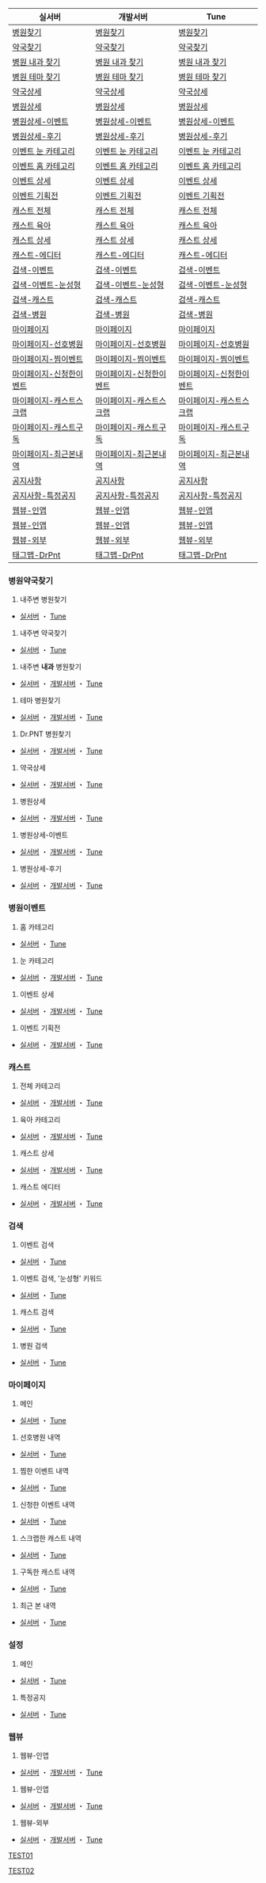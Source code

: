 실서버 | 개발서버 | Tune
------- | -------- | --------
 [병원찾기](goodoc://nearmap/hospitals) | [병원찾기](goodoc://nearmap/hospitals) |  [병원찾기](https://atk-5.tlnk.io/serve?action=click&publisher_id=359525&site_id=139377&ref_id=%{imp_id}&ios_ifa=%{ios_ifa}&google_aid=%{google_aid}&sub_adgroup=%{sub_adgroup}&sub_ad=%{sub_ad}&invoke_url=goodoc%3A%2F%2Fnearmap%2Fhospitals&site_id_android=139343)
 [약국찾기](goodoc://nearmap/pharmacys) |  [약국찾기](goodoc://nearmap/pharmacys) |  [약국찾기](https://atk-5.tlnk.io/serve?action=click&publisher_id=359525&site_id=139377&ref_id=%{imp_id}&ios_ifa=%{ios_ifa}&google_aid=%{google_aid}&sub_adgroup=%{sub_adgroup}&sub_ad=%{sub_ad}&invoke_url=goodoc%3A%2F%2Fnearmap%2Fpharmacys&site_id_android=139343)
 [병원 내과 찾기](goodoc://nearmap/hospitals?departmentid=7) |  [병원 내과 찾기](goodoc://nearmap/hospitals?departmentid=7) |  [병원 내과 찾기](https://atk-5.tlnk.io/serve?action=click&publisher_id=359525&site_id=139377&ref_id=%{imp_id}&ios_ifa=%{ios_ifa}&google_aid=%{google_aid}&sub_adgroup=%{sub_adgroup}&sub_ad=%{sub_ad}&invoke_url=goodoc%3A%2F%2Fnearmap%2Fhospitals%3Fdepartmentid%3D7&site_id_android=139343)
 [병원 테마 찾기](goodoc://nearmap/hospitals?themeid=276) |  [병원 테마 찾기](goodoc://nearmap/hospitals?themeid=276) |  [병원 테마 찾기](https://atk-5.tlnk.io/serve?action=click&publisher_id=359525&site_id=139377&ref_id=%{imp_id}&ios_ifa=%{ios_ifa}&google_aid=%{google_aid}&sub_adgroup=%{sub_adgroup}&sub_ad=%{sub_ad}&invoke_url=goodoc%3A%2F%2Fnearmap%2Fhospitals%3Fthemeid%3D276&site_id_android=139343)
 [약국상세](goodoc://pharmacys/185364) |  [약국상세](goodoc://pharmacys/185364) |  [약국상세](https://atk-5.tlnk.io/serve?action=click&publisher_id=359525&site_id=139377&ref_id=%{imp_id}&ios_ifa=%{ios_ifa}&google_aid=%{google_aid}&sub_adgroup=%{sub_adgroup}&sub_ad=%{sub_ad}&invoke_url=goodoc%3A%2F%2Fpharmacys%2F185364&site_id_android=139343)
 [병원상세](goodoc://hospitals/34514) |  [병원상세](goodoc://hospitals/34514) |  [병원상세](https://atk-5.tlnk.io/serve?action=click&publisher_id=359525&site_id=139377&ref_id=%{imp_id}&ios_ifa=%{ios_ifa}&google_aid=%{google_aid}&sub_adgroup=%{sub_adgroup}&sub_ad=%{sub_ad}&invoke_url=goodoc%3A%2F%2Fhospitals%2F34514&site_id_android=139343)
 [병원상세-이벤트](goodoc://hospitals/164529?tab=event) |  [병원상세-이벤트](goodoc://hospitals/85108?tab=event) |  [병원상세-이벤트](https://atk-5.tlnk.io/serve?action=click&publisher_id=359525&site_id=139377&ref_id=%{imp_id}&ios_ifa=%{ios_ifa}&google_aid=%{google_aid}&sub_adgroup=%{sub_adgroup}&sub_ad=%{sub_ad}&invoke_url=goodoc%3A%2F%2Fhospitals%2F85108%3Ftab%3Devent&site_id_android=139343)
 [병원상세-후기](goodoc://hospitals/34514?tab=review) |  [병원상세-후기](goodoc://hospitals/85108?tab=review) |  [병원상세-후기](https://atk-5.tlnk.io/serve?action=click&publisher_id=359525&site_id=139377&ref_id=%{imp_id}&ios_ifa=%{ios_ifa}&google_aid=%{google_aid}&sub_adgroup=%{sub_adgroup}&sub_ad=%{sub_ad}&invoke_url=goodoc%3A%2F%2Fhospitals%2F85108%3Ftab%3Dreview&site_id_android=139343)
 [이벤트 눈 카테고리](goodoc://events?categoryid=76) |  [이벤트 눈 카테고리](goodoc://events?categoryid=76) |  [이벤트 눈 카테고리](https://atk-5.tlnk.io/serve?action=click&publisher_id=359525&site_id=139377&ref_id=%{imp_id}&ios_ifa=%{ios_ifa}&google_aid=%{google_aid}&sub_adgroup=%{sub_adgroup}&sub_ad=%{sub_ad}&invoke_url=goodoc%3A%2F%2Fevents%3Fcategoryid%3D76&site_id_android=139343)
 [이벤트 홈 카테고리](goodoc://events?categoryid=85) |  [이벤트 홈 카테고리](goodoc://events?categoryid=85) |  [이벤트 홈 카테고리](https://atk-5.tlnk.io/serve?action=click&publisher_id=359525&site_id=139377&ref_id=%{imp_id}&ios_ifa=%{ios_ifa}&google_aid=%{google_aid}&sub_adgroup=%{sub_adgroup}&sub_ad=%{sub_ad}&invoke_url=goodoc%3A%2F%2Fevents%3Fcategoryid%3D75&site_id_android=139343)
 [이벤트 상세](goodoc://events/2932) |  [이벤트 상세](goodoc://events/2932) |  [이벤트 상세](https://atk-5.tlnk.io/serve?action=click&publisher_id=359525&site_id=139377&ref_id=%{imp_id}&ios_ifa=%{ios_ifa}&google_aid=%{google_aid}&sub_adgroup=%{sub_adgroup}&sub_ad=%{sub_ad}&invoke_url=goodoc%3A%2F%2Fevents%2F2932&site_id_android=139343)
 [이벤트 기획전](goodoc://events/packages/27) |  [이벤트 기획전](goodoc://events/packages/27) |  [이벤트 기획전](https://atk-5.tlnk.io/serve?action=click&publisher_id=359525&site_id=139377&ref_id=%{imp_id}&ios_ifa=%{ios_ifa}&google_aid=%{google_aid}&sub_adgroup=%{sub_adgroup}&sub_ad=%{sub_ad}&invoke_url=goodoc%3A%2F%2Fevents%2Fpackages%2F27&site_id_android=139343)
 [캐스트 전체](goodoc://casts?categoryid=0) |  [캐스트 전체](goodoc://casts?categoryid=0) |  [캐스트 전체](https://atk-5.tlnk.io/serve?action=click&publisher_id=359525&site_id=139377&ref_id=%{imp_id}&ios_ifa=%{ios_ifa}&google_aid=%{google_aid}&sub_adgroup=%{sub_adgroup}&sub_ad=%{sub_ad}&invoke_url=goodoc%3A%2F%2Fcasts%3Fcategoryid%3D0&site_id_android=139343)
 [캐스트 육아](goodoc://casts?categoryid=8) |  [캐스트 육아](goodoc://casts?categoryid=8) |  [캐스트 육아](https://atk-5.tlnk.io/serve?action=click&publisher_id=359525&site_id=139377&ref_id=%{imp_id}&ios_ifa=%{ios_ifa}&google_aid=%{google_aid}&sub_adgroup=%{sub_adgroup}&sub_ad=%{sub_ad}&invoke_url=goodoc%3A%2F%2Fcasts%3Fcategoryid%3D8&site_id_android=139343)
 [캐스트 상세](goodoc://casts/1850) |  [캐스트 상세](goodoc://casts/1786) |  [캐스트 상세](https://atk-5.tlnk.io/serve?action=click&publisher_id=359525&site_id=139377&ref_id=%{imp_id}&ios_ifa=%{ios_ifa}&google_aid=%{google_aid}&sub_adgroup=%{sub_adgroup}&sub_ad=%{sub_ad}&invoke_url=goodoc%3A%2F%2Fcasts%2F1786&site_id_android=139343)
 [캐스트-에디터](goodoc://editor/122) |  [캐스트-에디터](goodoc://editor/122) |  [캐스트-에디터](https://atk-5.tlnk.io/serve?action=click&publisher_id=359525&site_id=139377&invoke_url=goodoc%3A%2F%2Feditor%2F122&site_id_android=139343)
 [검색-이벤트](goodoc://search/events) |  [검색-이벤트](goodoc://search/events) |  [검색-이벤트](https://atk-5.tlnk.io/serve?action=click&publisher_id=359525&site_id=139377&ref_id=%{imp_id}&ios_ifa=%{ios_ifa}&google_aid=%{google_aid}&sub_adgroup=%{sub_adgroup}&sub_ad=%{sub_ad}&invoke_url=goodoc%3A%2F%2Fsearch%2Fevents&site_id_android=139343)
 [검색-이벤트-눈성형](goodoc://search/events?keyword=눈성형) |  [검색-이벤트-눈성형](goodoc://search/events?keyword=눈성형) |  [검색-이벤트-눈성형](https://atk-5.tlnk.io/serve?action=click&publisher_id=359525&site_id=139377&ref_id=%{imp_id}&ios_ifa=%{ios_ifa}&google_aid=%{google_aid}&sub_adgroup=%{sub_adgroup}&sub_ad=%{sub_ad}&invoke_url=goodoc%3A%2F%2Fsearch%2Fevents%3Fkeyword%3D%EB%88%88%EC%84%B1%ED%98%95&site_id_android=139343)
 [검색-캐스트](goodoc://search/casts) |  [검색-캐스트](goodoc://search/casts) |  [검색-캐스트](https://atk-5.tlnk.io/serve?action=click&publisher_id=359525&site_id=139377&ref_id=%{imp_id}&ios_ifa=%{ios_ifa}&google_aid=%{google_aid}&sub_adgroup=%{sub_adgroup}&sub_ad=%{sub_ad}&invoke_url=goodoc%3A%2F%2Fsearch%2Fcasts&site_id_android=139343)
 [검색-병원](goodoc://search/hospitals) |  [검색-병원](goodoc://search/hospitals) |  [검색-병원](https://atk-5.tlnk.io/serve?action=click&publisher_id=359525&site_id=139377&ref_id=%{imp_id}&ios_ifa=%{ios_ifa}&google_aid=%{google_aid}&sub_adgroup=%{sub_adgroup}&sub_ad=%{sub_ad}&invoke_url=goodoc%3A%2F%2Fsearch%2Fhospitals&site_id_android=139343)
 [마이페이지](goodoc://mypage) |  [마이페이지](goodoc://mypage) |  [마이페이지](https://atk-5.tlnk.io/serve?action=click&publisher_id=359525&site_id=139377&ref_id=%{imp_id}&ios_ifa=%{ios_ifa}&google_aid=%{google_aid}&sub_adgroup=%{sub_adgroup}&sub_ad=%{sub_ad}&invoke_url=goodoc%3A%2F%2Fmypage&site_id_android=139343)
 [마이페이지-선호병원](goodoc://mypage/history/hospitals) |  [마이페이지-선호병원](goodoc://mypage/history/hospitals) |  [마이페이지-선호병원](https://atk-5.tlnk.io/serve?action=click&publisher_id=359525&site_id=139377&ref_id=%{imp_id}&ios_ifa=%{ios_ifa}&google_aid=%{google_aid}&sub_adgroup=%{sub_adgroup}&sub_ad=%{sub_ad}&invoke_url=goodoc%3A%2F%2Fmypage%2Fhistory%2Fhospitals&site_id_android=139343)
 [마이페이지-찜이벤트](goodoc://mypage/history/events/like) |  [마이페이지-찜이벤트](goodoc://mypage/history/events/like) |  [마이페이지-찜이벤트](https://atk-5.tlnk.io/serve?action=click&publisher_id=359525&site_id=139377&ref_id=%{imp_id}&ios_ifa=%{ios_ifa}&google_aid=%{google_aid}&sub_adgroup=%{sub_adgroup}&sub_ad=%{sub_ad}&invoke_url=goodoc%3A%2F%2Fmypage%2Fhistory%2Fevents%2Flike&site_id_android=139343)
 [마이페이지-신청한이벤트](goodoc://mypage/history/events/request) |  [마이페이지-신청한이벤트](goodoc://mypage/history/events/request) |  [마이페이지-신청한이벤트](https://atk-5.tlnk.io/serve?action=click&publisher_id=359525&site_id=139377&ref_id=%{imp_id}&ios_ifa=%{ios_ifa}&google_aid=%{google_aid}&sub_adgroup=%{sub_adgroup}&sub_ad=%{sub_ad}&invoke_url=goodoc%3A%2F%2Fmypage%2Fhistory%2Fevents%2Frequest&site_id_android=139343)
 [마이페이지-캐스트스크랩](goodoc://mypage/history/casts/scrap) |  [마이페이지-캐스트스크랩](goodoc://mypage/history/casts/scrap) |  [마이페이지-캐스트스크랩](https://atk-5.tlnk.io/serve?action=click&publisher_id=359525&site_id=139377&ref_id=%{imp_id}&ios_ifa=%{ios_ifa}&google_aid=%{google_aid}&sub_adgroup=%{sub_adgroup}&sub_ad=%{sub_ad}&invoke_url=goodoc%3A%2F%2Fmypage%2Fhistory%2Fcasts%2Fscrap&site_id_android=139343)
 [마이페이지-캐스트구독](goodoc://mypage/history/casts/subscribe) |  [마이페이지-캐스트구독](goodoc://mypage/history/casts/subscribe) |  [마이페이지-캐스트구독](https://atk-5.tlnk.io/serve?action=click&publisher_id=359525&site_id=139377&ref_id=%{imp_id}&ios_ifa=%{ios_ifa}&google_aid=%{google_aid}&sub_adgroup=%{sub_adgroup}&sub_ad=%{sub_ad}&invoke_url=goodoc%3A%2F%2Fmypage%2Fhistory%2Fcasts%2Fsubscribe&site_id_android=139343)
 [마이페이지-최근본내역](goodoc://mypage/recently) |  [마이페이지-최근본내역](goodoc://mypage/recently) |  [마이페이지-최근본내역](https://atk-5.tlnk.io/serve?action=click&publisher_id=359525&site_id=139377&ref_id=%{imp_id}&ios_ifa=%{ios_ifa}&google_aid=%{google_aid}&sub_adgroup=%{sub_adgroup}&sub_ad=%{sub_ad}&invoke_url=goodoc%3A%2F%2Fmypage%2Frecently&site_id_android=139343)
 [공지사항](goodoc://notices) |  [공지사항](goodoc://notices) |  [공지사항](https://atk-5.tlnk.io/serve?action=click&publisher_id=359525&site_id=139377&ref_id=%{imp_id}&ios_ifa=%{ios_ifa}&google_aid=%{google_aid}&sub_adgroup=%{sub_adgroup}&sub_ad=%{sub_ad}&invoke_url=goodoc%3A%2F%2Fnotices&site_id_android=139343)
 [공지사항-특정공지](goodoc://notices/86) |  [공지사항-특정공지](goodoc://notices/86) |  [공지사항-특정공지](https://atk-5.tlnk.io/serve?action=click&publisher_id=359525&site_id=139377&ref_id=%{imp_id}&ios_ifa=%{ios_ifa}&google_aid=%{google_aid}&sub_adgroup=%{sub_adgroup}&sub_ad=%{sub_ad}&invoke_url=goodoc%3A%2F%2Fnotices%2F86&site_id_android=139343)
 [웹뷰-인앱](goodoc://web?url=https://app.simplenote.com/p/Ybgbrr&in=true) |  [웹뷰-인앱](goodoc://web?url=https://zerowns.github.io/deeplink_goodoc&in=true) |  [웹뷰-인앱](https://atk-5.tlnk.io/serve?action=click&publisher_id=359525&site_id=139377&invoke_url=goodoc%3A%2F%2Fweb%3Furl%3Dhttps%3A%2F%2Fzerowns.github.io%2Fdeeplink_goodoc%26in%3Dtrue&site_id_android=139343)
 [웹뷰-인앱](goodoc://web?url=https://app.simplenote.com/p/Ybgbrr&in=true&isShowUrl=false) |  [웹뷰-인앱](goodoc://web?url=https://zerowns.github.io/deeplink_goodoc&in=true&isShowUrl=false) |  [웹뷰-인앱](https://atk-5.tlnk.io/serve?action=click&publisher_id=359525&site_id=139377&invoke_url=goodoc%3A%2F%2Fweb%3Furl%3Dhttps%3A%2F%2Fzerowns.github.io%2Fdeeplink_goodoc%26in%3Dtrue%26isShowUrl%3Dfalse%0D%0A&site_id_android=139343)
 [웹뷰-외부](goodoc://web?url=https://app.simplenote.com/p/Ybgbrr) |  [웹뷰-외부](goodoc://web?url=https://zerowns.github.io/deeplink_goodoc) |  [웹뷰-외부](https://atk-5.tlnk.io/serve?action=click&publisher_id=359525&site_id=139377&invoke_url=goodoc%3A%2F%2Fweb%3Furl%3Dhttps%3A%2F%2Fzerowns.github.io%2Fdeeplink_goodoc&site_id_android=139343)
 [태그맵-DrPnt](goodoc://tagmap?tag=drpnt&titlelogo=http%3A%2F%2Fv2s3.goodoc.kr%2Fdrpnt%2Ffind_img_drpnt_logo.png&titleimage=http%3A%2F%2Fv2s3.goodoc.kr%2Fdrpnt%2Ffind_badge_ci.png&tagimage=http%3A%2F%2Fv2s3.goodoc.kr%2Fdrpnt%2Ffind_badge_ci_bottom.png) |  [태그맵-DrPnt](goodoc://tagmap?tag=drpnt&titlelogo=http%3A%2F%2Fv2s3.goodoc.kr%2Fdrpnt%2Ffind_img_drpnt_logo.png&titleimage=http%3A%2F%2Fv2s3.goodoc.kr%2Fdrpnt%2Ffind_badge_ci.png&tagimage=http%3A%2F%2Fv2s3.goodoc.kr%2Fdrpnt%2Ffind_badge_ci_bottom.png) |  [태그맵-DrPnt](https://atk-5.tlnk.io/serve?action=click&publisher_id=359525&site_id=139377&invoke_url=goodoc%3A%2F%2Ftagmap%3Ftag%3Ddrpnt%26titlelogo%3Dhttp%253A%252F%252Fv2s3.goodoc.kr%252Fdrpnt%252Ffind_img_drpnt_logo.png%26titleimage%3Dhttp%253A%252F%252Fv2s3.goodoc.kr%252Fdrpnt%252Ffind_badge_ci.png%26tagimage%3Dhttp%253A%252F%252Fv2s3.goodoc.kr%252Fdrpnt%252Ffind_badge_ci_bottom.png&site_id_android=139343)


### 병원약국찾기
1. 내주변 병원찾기
 - [실서버](goodoc://nearmap/hospitals) ・ [Tune](https://atk-5.tlnk.io/serve?action=click&publisher_id=359525&site_id=139377&ref_id=%{imp_id}&ios_ifa=%{ios_ifa}&google_aid=%{google_aid}&sub_adgroup=%{sub_adgroup}&sub_ad=%{sub_ad}&invoke_url=goodoc%3A%2F%2Fnearmap%2Fhospitals&site_id_android=139343)
1. 내주변 약국찾기
 - [실서버](goodoc://nearmap/pharmacys) ・ [Tune](https://atk-5.tlnk.io/serve?action=click&publisher_id=359525&site_id=139377&ref_id=%{imp_id}&ios_ifa=%{ios_ifa}&google_aid=%{google_aid}&sub_adgroup=%{sub_adgroup}&sub_ad=%{sub_ad}&invoke_url=goodoc%3A%2F%2Fnearmap%2Fpharmacys&site_id_android=139343)
1. 내주변 **내과** 병원찾기
 - [실서버](goodoc://nearmap/hospitals?departmentid=7) ・ [개발서버](goodoc://nearmap/hospitals?departmentid=7) ・ [Tune](https://atk-5.tlnk.io/serve?action=click&publisher_id=359525&site_id=139377&ref_id=%{imp_id}&ios_ifa=%{ios_ifa}&google_aid=%{google_aid}&sub_adgroup=%{sub_adgroup}&sub_ad=%{sub_ad}&invoke_url=goodoc%3A%2F%2Fnearmap%2Fhospitals%3Fdepartmentid%3D7&site_id_android=139343) 
1. 테마 병원찾기
 - [실서버](goodoc://nearmap/hospitals?themeid=276) ・ [개발서버](goodoc://nearmap/hospitals?themeid=276) ・ [Tune](https://atk-5.tlnk.io/serve?action=click&publisher_id=359525&site_id=139377&ref_id=%{imp_id}&ios_ifa=%{ios_ifa}&google_aid=%{google_aid}&sub_adgroup=%{sub_adgroup}&sub_ad=%{sub_ad}&invoke_url=goodoc%3A%2F%2Fnearmap%2Fhospitals%3Fthemeid%3D276&site_id_android=139343)
1. Dr.PNT 병원찾기
 - [실서버](goodoc://tagmap?tag=drpnt&titlelogo=http%3A%2F%2Fv2s3.goodoc.kr%2Fdrpnt%2Ffind_img_drpnt_logo.png&titleimage=http%3A%2F%2Fv2s3.goodoc.kr%2Fdrpnt%2Ffind_badge_ci.png&tagimage=http%3A%2F%2Fv2s3.goodoc.kr%2Fdrpnt%2Ffind_badge_ci_bottom.png) ・ [개발서버](goodoc://tagmap?tag=drpnt&titlelogo=http%3A%2F%2Fv2s3.goodoc.kr%2Fdrpnt%2Ffind_img_drpnt_logo.png&titleimage=http%3A%2F%2Fv2s3.goodoc.kr%2Fdrpnt%2Ffind_badge_ci.png&tagimage=http%3A%2F%2Fv2s3.goodoc.kr%2Fdrpnt%2Ffind_badge_ci_bottom.png) ・ [Tune](https://atk-5.tlnk.io/serve?action=click&publisher_id=359525&site_id=139377&invoke_url=goodoc%3A%2F%2Ftagmap%3Ftag%3Ddrpnt%26titlelogo%3Dhttp%253A%252F%252Fv2s3.goodoc.kr%252Fdrpnt%252Ffind_img_drpnt_logo.png%26titleimage%3Dhttp%253A%252F%252Fv2s3.goodoc.kr%252Fdrpnt%252Ffind_badge_ci.png%26tagimage%3Dhttp%253A%252F%252Fv2s3.goodoc.kr%252Fdrpnt%252Ffind_badge_ci_bottom.png&site_id_android=139343)
1. 약국상세
 - [실서버](goodoc://pharmacys/185364) ・ [개발서버](goodoc://pharmacys/185364) ・ [Tune](https://atk-5.tlnk.io/serve?action=click&publisher_id=359525&site_id=139377&ref_id=%{imp_id}&ios_ifa=%{ios_ifa}&google_aid=%{google_aid}&sub_adgroup=%{sub_adgroup}&sub_ad=%{sub_ad}&invoke_url=goodoc%3A%2F%2Fpharmacys%2F185364&site_id_android=139343)
1. 병원상세
 - [실서버](goodoc://hospitals/34514) ・ [개발서버](goodoc://hospitals/34514) ・ [Tune](https://atk-5.tlnk.io/serve?action=click&publisher_id=359525&site_id=139377&ref_id=%{imp_id}&ios_ifa=%{ios_ifa}&google_aid=%{google_aid}&sub_adgroup=%{sub_adgroup}&sub_ad=%{sub_ad}&invoke_url=goodoc%3A%2F%2Fhospitals%2F34514&site_id_android=139343)
1. 병원상세-이벤트
 - [실서버](goodoc://hospitals/164529?tab=event) ・ [개발서버](goodoc://hospitals/85108?tab=event) ・ [Tune](https://atk-5.tlnk.io/serve?action=click&publisher_id=359525&site_id=139377&ref_id=%{imp_id}&ios_ifa=%{ios_ifa}&google_aid=%{google_aid}&sub_adgroup=%{sub_adgroup}&sub_ad=%{sub_ad}&invoke_url=goodoc%3A%2F%2Fhospitals%2F85108%3Ftab%3Devent&site_id_android=139343)
1. 병원상세-후기
 - [실서버](goodoc://hospitals/34514?tab=review) ・ [개발서버](goodoc://hospitals/85108?tab=review) ・ [Tune](https://atk-5.tlnk.io/serve?action=click&publisher_id=359525&site_id=139377&ref_id=%{imp_id}&ios_ifa=%{ios_ifa}&google_aid=%{google_aid}&sub_adgroup=%{sub_adgroup}&sub_ad=%{sub_ad}&invoke_url=goodoc%3A%2F%2Fhospitals%2F85108%3Ftab%3Dreview&site_id_android=139343)

### 병원이벤트
1. 홈 카테고리
 - [실서버](goodoc://events?categoryid=75) ・ [Tune](https://atk-5.tlnk.io/serve?action=click&publisher_id=359525&site_id=139377&ref_id=%{imp_id}&ios_ifa=%{ios_ifa}&google_aid=%{google_aid}&sub_adgroup=%{sub_adgroup}&sub_ad=%{sub_ad}&invoke_url=goodoc%3A%2F%2Fevents%3Fcategoryid%3D75&site_id_android=139343)
1. 눈 카테고리
 - [실서버](goodoc://events?categoryid=76) ・ [개발서버](goodoc://events?categoryid=76) ・ [Tune](https://atk-5.tlnk.io/serve?action=click&publisher_id=359525&site_id=139377&ref_id=%{imp_id}&ios_ifa=%{ios_ifa}&google_aid=%{google_aid}&sub_adgroup=%{sub_adgroup}&sub_ad=%{sub_ad}&invoke_url=goodoc%3A%2F%2Fevents%3Fcategoryid%3D76&site_id_android=139343)
1. 이벤트 상세
 - [실서버](goodoc://events/2932) ・ [개발서버](goodoc://events/2932) ・ [Tune](https://atk-5.tlnk.io/serve?action=click&publisher_id=359525&site_id=139377&ref_id=%{imp_id}&ios_ifa=%{ios_ifa}&google_aid=%{google_aid}&sub_adgroup=%{sub_adgroup}&sub_ad=%{sub_ad}&invoke_url=goodoc%3A%2F%2Fevents%2F2932&site_id_android=139343)
1. 이벤트 기획전
 - [실서버](goodoc://events/packages/27) ・ [개발서버](goodoc://events/packages/27) ・ [Tune](https://atk-5.tlnk.io/serve?action=click&publisher_id=359525&site_id=139377&ref_id=%{imp_id}&ios_ifa=%{ios_ifa}&google_aid=%{google_aid}&sub_adgroup=%{sub_adgroup}&sub_ad=%{sub_ad}&invoke_url=goodoc%3A%2F%2Fevents%2Fpackages%2F27&site_id_android=139343)

### 캐스트
1. 전체 카테고리
 - [실서버](goodoc://casts?categoryid=0&Funnel=Woody_TEST_01) ・ [개발서버](goodoc://casts?categoryid=0) ・ [Tune](https://atk-5.tlnk.io/serve?action=click&publisher_id=359525&site_id=139377&ref_id=%{imp_id}&ios_ifa=%{ios_ifa}&google_aid=%{google_aid}&sub_adgroup=%{sub_adgroup}&sub_ad=%{sub_ad}&invoke_url=goodoc%3A%2F%2Fcasts%3Fcategoryid%3D0&site_id_android=139343)
1. 육아 카테고리
 - [실서버](goodoc://casts?categoryid=8&Funnel=Woody_TEST_02) ・ [개발서버](goodoc://casts?categoryid=8) ・ [Tune](https://atk-5.tlnk.io/serve?action=click&publisher_id=359525&site_id=139377&ref_id=%{imp_id}&ios_ifa=%{ios_ifa}&google_aid=%{google_aid}&sub_adgroup=%{sub_adgroup}&sub_ad=%{sub_ad}&invoke_url=goodoc%3A%2F%2Fcasts%3Fcategoryid%3D8&site_id_android=139343)
1. 캐스트 상세
 - [실서버](goodoc://casts/1850&Funnel=Woody_TEST_03) ・ [개발서버](goodoc://casts/1786) ・ [Tune](https://atk-5.tlnk.io/serve?action=click&publisher_id=359525&site_id=139377&ref_id=%{imp_id}&ios_ifa=%{ios_ifa}&google_aid=%{google_aid}&sub_adgroup=%{sub_adgroup}&sub_ad=%{sub_ad}&invoke_url=goodoc%3A%2F%2Fcasts%2F1786&site_id_android=139343)
1. 캐스트 에디터
 - [실서버](goodoc://editor/122&Funnel=Woody_TEST_04) ・ [개발서버](goodoc://editor/122) ・ [Tune](https://atk-5.tlnk.io/serve?action=click&publisher_id=359525&site_id=139377&invoke_url=goodoc%3A%2F%2Feditor%2F122&site_id_android=139343)

### 검색
1. 이벤트 검색
 - [실서버](goodoc://search/events) ・ [Tune](https://atk-5.tlnk.io/serve?action=click&publisher_id=359525&site_id=139377&ref_id=%{imp_id}&ios_ifa=%{ios_ifa}&google_aid=%{google_aid}&sub_adgroup=%{sub_adgroup}&sub_ad=%{sub_ad}&invoke_url=goodoc%3A%2F%2Fsearch%2Fevents&site_id_android=139343)
1. 이벤트 검색, '눈성형' 키워드
 - [실서버](goodoc://search/events?keyword=눈성형) ・ [Tune](https://atk-5.tlnk.io/serve?action=click&publisher_id=359525&site_id=139377&ref_id=%{imp_id}&ios_ifa=%{ios_ifa}&google_aid=%{google_aid}&sub_adgroup=%{sub_adgroup}&sub_ad=%{sub_ad}&invoke_url=goodoc%3A%2F%2Fsearch%2Fevents%3Fkeyword%3D%EB%88%88%EC%84%B1%ED%98%95&site_id_android=139343)
1. 캐스트 검색
 - [실서버](goodoc://search/casts) ・ [Tune](https://atk-5.tlnk.io/serve?action=click&publisher_id=359525&site_id=139377&ref_id=%{imp_id}&ios_ifa=%{ios_ifa}&google_aid=%{google_aid}&sub_adgroup=%{sub_adgroup}&sub_ad=%{sub_ad}&invoke_url=goodoc%3A%2F%2Fsearch%2Fcasts&site_id_android=139343)
1. 병원 검색
 - [실서버](goodoc://search/hospitals) ・ [Tune](https://atk-5.tlnk.io/serve?action=click&publisher_id=359525&site_id=139377&ref_id=%{imp_id}&ios_ifa=%{ios_ifa}&google_aid=%{google_aid}&sub_adgroup=%{sub_adgroup}&sub_ad=%{sub_ad}&invoke_url=goodoc%3A%2F%2Fsearch%2Fhospitals&site_id_android=139343)

### 마이페이지
 1. 메인
 - [실서버](goodoc://mypage) ・ [Tune](https://atk-5.tlnk.io/serve?action=click&publisher_id=359525&site_id=139377&ref_id=%{imp_id}&ios_ifa=%{ios_ifa}&google_aid=%{google_aid}&sub_adgroup=%{sub_adgroup}&sub_ad=%{sub_ad}&invoke_url=goodoc%3A%2F%2Fmypage&site_id_android=139343)
1. 선호병원 내역
 - [실서버](goodoc://mypage/history/hospitals) ・ [Tune](https://atk-5.tlnk.io/serve?action=click&publisher_id=359525&site_id=139377&ref_id=%{imp_id}&ios_ifa=%{ios_ifa}&google_aid=%{google_aid}&sub_adgroup=%{sub_adgroup}&sub_ad=%{sub_ad}&invoke_url=goodoc%3A%2F%2Fmypage%2Fhistory%2Fhospitals&site_id_android=139343)
1. 찜한 이벤트 내역
 - [실서버](goodoc://mypage/history/events/like) ・ [Tune](https://atk-5.tlnk.io/serve?action=click&publisher_id=359525&site_id=139377&ref_id=%{imp_id}&ios_ifa=%{ios_ifa}&google_aid=%{google_aid}&sub_adgroup=%{sub_adgroup}&sub_ad=%{sub_ad}&invoke_url=goodoc%3A%2F%2Fmypage%2Fhistory%2Fevents%2Flike&site_id_android=139343)
1. 신청한 이벤트  내역
 - [실서버](goodoc://mypage/history/events/request) ・ [Tune](https://atk-5.tlnk.io/serve?action=click&publisher_id=359525&site_id=139377&ref_id=%{imp_id}&ios_ifa=%{ios_ifa}&google_aid=%{google_aid}&sub_adgroup=%{sub_adgroup}&sub_ad=%{sub_ad}&invoke_url=goodoc%3A%2F%2Fmypage%2Fhistory%2Fevents%2Frequest&site_id_android=139343)
1. 스크랩한 캐스트 내역
 - [실서버](goodoc://mypage/history/casts/scrap) ・ [Tune](https://atk-5.tlnk.io/serve?action=click&publisher_id=359525&site_id=139377&ref_id=%{imp_id}&ios_ifa=%{ios_ifa}&google_aid=%{google_aid}&sub_adgroup=%{sub_adgroup}&sub_ad=%{sub_ad}&invoke_url=goodoc%3A%2F%2Fmypage%2Fhistory%2Fcasts%2Fscrap&site_id_android=139343)
1. 구독한 캐스트 내역
 - [실서버](goodoc://mypage/history/casts/subscribe) ・ [Tune](https://atk-5.tlnk.io/serve?action=click&publisher_id=359525&site_id=139377&ref_id=%{imp_id}&ios_ifa=%{ios_ifa}&google_aid=%{google_aid}&sub_adgroup=%{sub_adgroup}&sub_ad=%{sub_ad}&invoke_url=goodoc%3A%2F%2Fmypage%2Fhistory%2Fcasts%2Fsubscribe&site_id_android=139343)
1. 최근 본 내역
 - [실서버](goodoc://mypage/recently) ・ [Tune](https://atk-5.tlnk.io/serve?action=click&publisher_id=359525&site_id=139377&ref_id=%{imp_id}&ios_ifa=%{ios_ifa}&google_aid=%{google_aid}&sub_adgroup=%{sub_adgroup}&sub_ad=%{sub_ad}&invoke_url=goodoc%3A%2F%2Fmypage%2Frecently&site_id_android=139343)

### 설정
1. 메인
 - [실서버](goodoc://notices) ・ [Tune](https://atk-5.tlnk.io/serve?action=click&publisher_id=359525&site_id=139377&ref_id=%{imp_id}&ios_ifa=%{ios_ifa}&google_aid=%{google_aid}&sub_adgroup=%{sub_adgroup}&sub_ad=%{sub_ad}&invoke_url=goodoc%3A%2F%2Fnotices&site_id_android=139343)
1. 특정공지
 - [실서버](goodoc://notices/86) ・ [Tune](https://atk-5.tlnk.io/serve?action=click&publisher_id=359525&site_id=139377&ref_id=%{imp_id}&ios_ifa=%{ios_ifa}&google_aid=%{google_aid}&sub_adgroup=%{sub_adgroup}&sub_ad=%{sub_ad}&invoke_url=goodoc%3A%2F%2Fnotices%2F86&site_id_android=139343)

### 웹뷰
1. 웹뷰-인앱
 - [실서버](goodoc://web?url=https://app.simplenote.com/p/Ybgbrr&in=true) ・ [개발서버](goodoc://web?url=https://zerowns.github.io/deeplink_goodoc&in=true) ・ [Tune](https://atk-5.tlnk.io/serve?action=click&publisher_id=359525&site_id=139377&invoke_url=goodoc%3A%2F%2Fweb%3Furl%3Dhttps%3A%2F%2Fzerowns.github.io%2Fdeeplink_goodoc%26in%3Dtrue&site_id_android=139343)
1. 웹뷰-인앱
 - [실서버](goodoc://web?url=https://app.simplenote.com/p/Ybgbrr&in=true&isShowUrl=false) ・ [개발서버](goodoc://web?url=https://zerowns.github.io/deeplink_goodoc&in=true&isShowUrl=false) ・ [Tune](https://atk-5.tlnk.io/serve?action=click&publisher_id=359525&site_id=139377&invoke_url=goodoc%3A%2F%2Fweb%3Furl%3Dhttps%3A%2F%2Fzerowns.github.io%2Fdeeplink_goodoc%26in%3Dtrue%26isShowUrl%3Dfalse%0D%0A&site_id_android=139343)
1. 웹뷰-외부
 - [실서버](goodoc://web?url=https://app.simplenote.com/p/Ybgbrr) ・ [개발서버](goodoc://web?url=https://zerowns.github.io/deeplink_goodoc) ・ [Tune](https://atk-5.tlnk.io/serve?action=click&publisher_id=359525&site_id=139377&invoke_url=goodoc%3A%2F%2Fweb%3Furl%3Dhttps%3A%2F%2Fzerowns.github.io%2Fdeeplink_goodoc&site_id_android=139343)





[TEST01](goodoc://nearmap/pharmacys?work=on)

[TEST02](goodoc://nearmap/hospitals?work=on)
